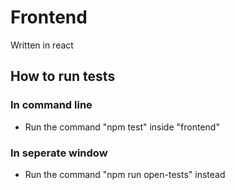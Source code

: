 # Frontend

Written in react

## How to run tests

### In command line

- Run the command "npm test" inside "frontend"

### In seperate window

- Run the command "npm run open-tests" instead
